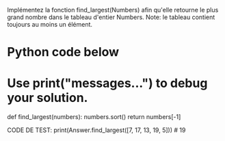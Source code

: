 Implémentez la fonction find_largest(Numbers) afin qu'elle retourne le plus grand nombre dans le tableau d'entier Numbers.
Note: le tableau contient toujours au moins un élément.

# Python code below
# Use print("messages...") to debug your solution.

def find_largest(numbers):
    numbers.sort()
    return numbers[-1]


CODE DE TEST:
print(Answer.find_largest([7, 17, 13, 19, 5]))  # 19

